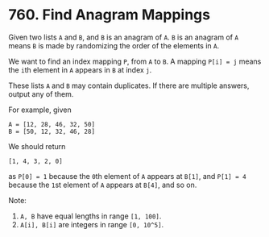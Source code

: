 # 760. Find Anagram Mappings

Given two lists `A` and `B`, and `B` is an anagram of `A`. `B` is an anagram of `A` means `B` is made by randomizing the order of the elements in `A`.

We want to find an index mapping `P`, from `A` to `B`. A mapping `P[i] = j` means the `i`th element in `A` appears in `B` at index `j`.

These lists `A` and `B` may contain duplicates. If there are multiple answers, output any of them.

For example, given

    A = [12, 28, 46, 32, 50]
    B = [50, 12, 32, 46, 28]

We should return

    [1, 4, 3, 2, 0]

as `P[0] = 1` because the `0`th element of `A` appears at `B[1]`, and `P[1] = 4` because the `1`st element of `A` appears at `B[4]`, and so on.

Note:

1. `A, B` have equal lengths in range `[1, 100]`.
2. `A[i], B[i]` are integers in range `[0, 10^5]`.
